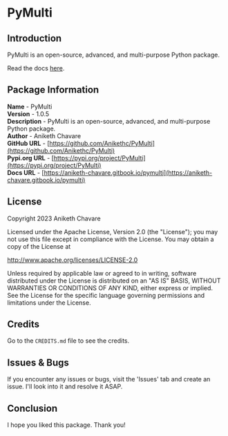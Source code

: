 # PyMulti

## Introduction

PyMulti is an open-source, advanced, and multi-purpose Python package.

Read the docs [here](https://aniketh-chavare.gitbook.io/pymulti).

## Package Information

**Name** - PyMulti</br>
**Version** - 1.0.5</br>
**Description** - PyMulti is an open-source, advanced, and multi-purpose Python package.</br>
**Author** - Aniketh Chavare</br>
**GitHub URL** - [https://github.com/Anikethc/PyMulti](https://github.com/Anikethc/PyMulti)</br>
**Pypi.org URL** - [https://pypi.org/project/PyMulti](https://pypi.org/project/PyMulti)</br>
**Docs URL** - [https://aniketh-chavare.gitbook.io/pymulti](https://aniketh-chavare.gitbook.io/pymulti)

## License

Copyright 2023 Aniketh Chavare

Licensed under the Apache License, Version 2.0 (the "License");
you may not use this file except in compliance with the License.
You may obtain a copy of the License at

http://www.apache.org/licenses/LICENSE-2.0

Unless required by applicable law or agreed to in writing, software
distributed under the License is distributed on an "AS IS" BASIS,
WITHOUT WARRANTIES OR CONDITIONS OF ANY KIND, either express or implied.
See the License for the specific language governing permissions and
limitations under the License.

## Credits

Go to the `CREDITS.md` file to see the credits.

## Issues & Bugs

If you encounter any issues or bugs, visit the 'Issues' tab and create an issue. I'll look into it and resolve it ASAP.

## Conclusion

I hope you liked this package. Thank you!